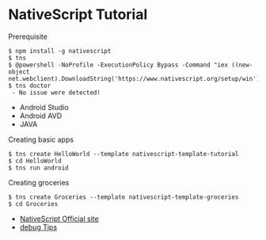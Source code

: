 # NativeScript Tutorial


Prerequisite
```
$ npm install -g nativescript
$ tns
$ @powershell -NoProfile -ExecutionPolicy Bypass -Command "iex ((new-object net.webclient).DownloadString('https://www.nativescript.org/setup/win'))"
$ tns doctor
 - No issue were detected!
```
 - Android Studio
 - Android AVD
 - JAVA

Creating basic apps
```
$ tns create HelloWorld --template nativescript-template-tutorial
$ cd HelloWorld
$ tns run android
```

Creating groceries
```
$ tns create Groceries --template nativescript-template-groceries
$ cd Groceries
```

- [NativeScript Official site](https://docs.nativescript.org/)
- [debug Tips](https://docs.nativescript.org/tooling/debugging)
